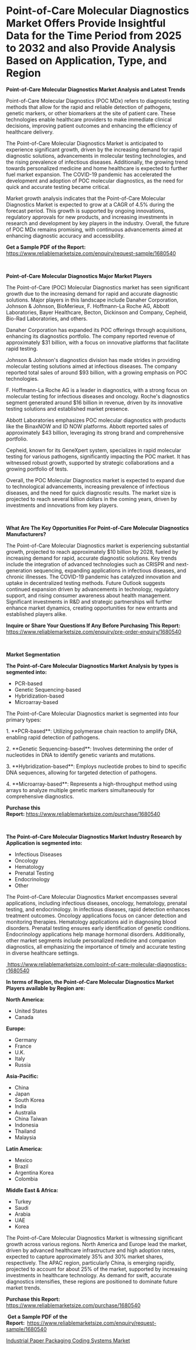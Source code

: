 <p><h1>Point-of-Care Molecular Diagnostics Market Offers Provide Insightful Data for the Time Period from 2025 to 2032 and also Provide Analysis Based on Application, Type, and Region</h1></p><p><strong>Point-of-Care Molecular Diagnostics Market Analysis and Latest Trends</strong></p>
<p><p>Point-of-Care Molecular Diagnostics (POC MDx) refers to diagnostic testing methods that allow for the rapid and reliable detection of pathogens, genetic markers, or other biomarkers at the site of patient care. These technologies enable healthcare providers to make immediate clinical decisions, improving patient outcomes and enhancing the efficiency of healthcare delivery.</p><p>The Point-of-Care Molecular Diagnostics Market is anticipated to experience significant growth, driven by the increasing demand for rapid diagnostic solutions, advancements in molecular testing technologies, and the rising prevalence of infectious diseases. Additionally, the growing trend towards personalized medicine and home healthcare is expected to further fuel market expansion. The COVID-19 pandemic has accelerated the development and adoption of POC molecular diagnostics, as the need for quick and accurate testing became critical.</p><p>Market growth analysis indicates that the Point-of-Care Molecular Diagnostics Market is expected to grow at a CAGR of 4.5% during the forecast period. This growth is supported by ongoing innovations, regulatory approvals for new products, and increasing investments in research and development by key players in the industry. Overall, the future of POC MDx remains promising, with continuous advancements aimed at enhancing diagnostic accuracy and accessibility.</p></p>
<p><strong>Get a Sample PDF of the Report:&nbsp;</strong> <a href="https://www.reliablemarketsize.com/enquiry/request-sample/1680540?utm_campaign=3076&utm_medium=2&utm_source=Github&utm_content=ia&utm_term=24032025&utm_id=point-of-care-molecular-diagnostics">https://www.reliablemarketsize.com/enquiry/request-sample/1680540</a></p>
<p>&nbsp;</p>
<p><strong>Point-of-Care Molecular Diagnostics Major Market Players</strong></p>
<p><p>The Point-of-Care (POC) Molecular Diagnostics market has seen significant growth due to the increasing demand for rapid and accurate diagnostic solutions. Major players in this landscape include Danaher Corporation, Johnson & Johnson, BioMerieux, F. Hoffmann-La Roche AG, Abbott Laboratories, Bayer Healthcare, Becton, Dickinson and Company, Cepheid, Bio-Rad Laboratories, and others.</p><p>Danaher Corporation has expanded its POC offerings through acquisitions, enhancing its diagnostics portfolio. The company reported revenue of approximately $31 billion, with a focus on innovative platforms that facilitate rapid testing.</p><p>Johnson & Johnson's diagnostics division has made strides in providing molecular testing solutions aimed at infectious diseases. The company reported total sales of around $93 billion, with a growing emphasis on POC technologies.</p><p>F. Hoffmann-La Roche AG is a leader in diagnostics, with a strong focus on molecular testing for infectious diseases and oncology. Roche's diagnostics segment generated around $16 billion in revenue, driven by its innovative testing solutions and established market presence.</p><p>Abbott Laboratories emphasizes POC molecular diagnostics with products like the BinaxNOW and ID NOW platforms. Abbott reported sales of approximately $43 billion, leveraging its strong brand and comprehensive portfolio.</p><p>Cepheid, known for its GeneXpert system, specializes in rapid molecular testing for various pathogens, significantly impacting the POC market. It has witnessed robust growth, supported by strategic collaborations and a growing portfolio of tests.</p><p>Overall, the POC Molecular Diagnostics market is expected to expand due to technological advancements, increasing prevalence of infectious diseases, and the need for quick diagnostic results. The market size is projected to reach several billion dollars in the coming years, driven by investments and innovations from key players.</p></p>
<p>&nbsp;</p>
<p><strong>What Are The Key Opportunities For Point-of-Care Molecular Diagnostics Manufacturers?</strong></p>
<p><p>The Point-of-Care Molecular Diagnostics market is experiencing substantial growth, projected to reach approximately $10 billion by 2028, fueled by increasing demand for rapid, accurate diagnostic solutions. Key trends include the integration of advanced technologies such as CRISPR and next-generation sequencing, expanding applications in infectious diseases, and chronic illnesses. The COVID-19 pandemic has catalyzed innovation and uptake in decentralized testing methods. Future Outlook suggests continued expansion driven by advancements in technology, regulatory support, and rising consumer awareness about health management. Significant investments in R&D and strategic partnerships will further enhance market dynamics, creating opportunities for new entrants and established players alike.</p></p>
<p><strong>Inquire or Share Your Questions If Any Before Purchasing This Report:</strong> <a href="https://www.reliablemarketsize.com/enquiry/pre-order-enquiry/1680540?utm_campaign=3076&utm_medium=2&utm_source=Github&utm_content=ia&utm_term=24032025&utm_id=point-of-care-molecular-diagnostics">https://www.reliablemarketsize.com/enquiry/pre-order-enquiry/1680540</a></p>
<p>&nbsp;</p>
<p><strong>Market Segmentation</strong></p>
<p><strong>The Point-of-Care Molecular Diagnostics Market Analysis by types is segmented into:</strong></p>
<p><ul><li>PCR-based</li><li>Genetic Sequencing-based</li><li>Hybridization-based</li><li>Microarray-based</li></ul></p>
<p><p>The Point-of-Care Molecular Diagnostics market is segmented into four primary types: </p><p>1. **PCR-based**: Utilizing polymerase chain reaction to amplify DNA, enabling rapid detection of pathogens.</p><p>2. **Genetic Sequencing-based**: Involves determining the order of nucleotides in DNA to identify genetic variants and mutations.</p><p>3. **Hybridization-based**: Employs nucleotide probes to bind to specific DNA sequences, allowing for targeted detection of pathogens.</p><p>4. **Microarray-based**: Represents a high-throughput method using arrays to analyze multiple genetic markers simultaneously for comprehensive diagnostics.</p></p>
<p><strong>Purchase this Report:&nbsp;</strong><a href="https://www.reliablemarketsize.com/purchase/1680540?utm_campaign=3076&utm_medium=2&utm_source=Github&utm_content=ia&utm_term=24032025&utm_id=point-of-care-molecular-diagnostics">https://www.reliablemarketsize.com/purchase/1680540</a></p>
<p>&nbsp;</p>
<p><strong>The Point-of-Care Molecular Diagnostics Market Industry Research by Application is segmented into:</strong></p>
<p><ul><li>Infectious Diseases</li><li>Oncology</li><li>Hematology</li><li>Prenatal Testing</li><li>Endocrinology</li><li>Other</li></ul></p>
<p><p>The Point-of-Care Molecular Diagnostics Market encompasses several applications, including infectious diseases, oncology, hematology, prenatal testing, and endocrinology. In infectious diseases, rapid detection enhances treatment outcomes. Oncology applications focus on cancer detection and monitoring therapies. Hematology applications aid in diagnosing blood disorders. Prenatal testing ensures early identification of genetic conditions. Endocrinology applications help manage hormonal disorders. Additionally, other market segments include personalized medicine and companion diagnostics, all emphasizing the importance of timely and accurate testing in diverse healthcare settings.</p></p>
<p><a href="https://www.reliablemarketsize.com/point-of-care-molecular-diagnostics-r1680540?utm_campaign=3076&utm_medium=2&utm_source=Github&utm_content=ia&utm_term=24032025&utm_id=point-of-care-molecular-diagnostics">&nbsp;https://www.reliablemarketsize.com/point-of-care-molecular-diagnostics-r1680540</a></p>
<p><strong>In terms of Region, the Point-of-Care Molecular Diagnostics Market Players available by Region are:</strong></p>
<p>
    <p> <strong> North America: </strong>
        <ul>
            <li>United States</li>
            <li>Canada</li>
        </ul>
        </p> 
    <p> <strong> Europe: </strong>
        <ul>
            <li>Germany</li>
            <li>France</li>
            <li>U.K.</li>
            <li>Italy</li>
            <li>Russia</li>
        </ul>
        </p> 
    <p> <strong> Asia-Pacific: </strong>
        <ul>
            <li>China</li>
            <li>Japan</li>
            <li>South Korea</li>
            <li>India</li>
            <li>Australia</li>
            <li>China Taiwan</li>
            <li>Indonesia</li>
            <li>Thailand</li>
            <li>Malaysia</li>
        </ul>
        </p> 
    <p> <strong> Latin America: </strong>
        <ul>
            <li>Mexico</li>
            <li>Brazil</li>
            <li>Argentina Korea</li>
            <li>Colombia</li>
        </ul>
        </p> 
    <p> <strong> Middle East & Africa: </strong>
        <ul>
            <li>Turkey</li>
            <li>Saudi</li>
            <li>Arabia</li>
            <li>UAE</li>
            <li>Korea</li>
        </ul>
    </p>
    </p>
<p><p>The Point-of-Care Molecular Diagnostics Market is witnessing significant growth across various regions. North America and Europe lead the market, driven by advanced healthcare infrastructure and high adoption rates, expected to capture approximately 35% and 30% market shares, respectively. The APAC region, particularly China, is emerging rapidly, projected to account for about 25% of the market, supported by increasing investments in healthcare technology. As demand for swift, accurate diagnostics intensifies, these regions are positioned to dominate future market trends.</p></p>
<p><strong>Purchase this Report: </strong><a href="https://www.reliablemarketsize.com/purchase/1680540?utm_campaign=3076&utm_medium=2&utm_source=Github&utm_content=ia&utm_term=24032025&utm_id=point-of-care-molecular-diagnostics">https://www.reliablemarketsize.com/purchase/1680540</a></p>
<p>&nbsp;<strong>Get a Sample PDF of the Report:&nbsp;&nbsp;</strong><a href="https://www.reliablemarketsize.com/enquiry/request-sample/1680540?utm_campaign=3076&utm_medium=2&utm_source=Github&utm_content=ia&utm_term=24032025&utm_id=point-of-care-molecular-diagnostics">https://www.reliablemarketsize.com/enquiry/request-sample/1680540</a></p>
<p><strong></strong></p>
<p><p><a href="https://github.com/salodipura00/Market-Research-Report-List-1/blob/main/industrial-paper-packaging-coding-systems-market.md?utm_campaign=3076&utm_medium=2&utm_source=Github&utm_content=ia&utm_term=24032025&utm_id=point-of-care-molecular-diagnostics">Industrial Paper Packaging Coding Systems Market</a></p></p>